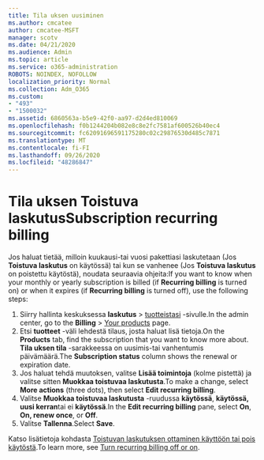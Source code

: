 ```yaml
---
title: Tila uksen uusiminen
ms.author: cmcatee
author: cmcatee-MSFT
manager: scotv
ms.date: 04/21/2020
ms.audience: Admin
ms.topic: article
ms.service: o365-administration
ROBOTS: NOINDEX, NOFOLLOW
localization_priority: Normal
ms.collection: Adm_O365
ms.custom:
- "493"
- "1500032"
ms.assetid: 6860563a-b5e9-42f0-aa97-d2d4ed810069
ms.openlocfilehash: f0b1244204b082e8c8e2fc7581af600526b40ec4
ms.sourcegitcommit: fc62091696591175280c02c29876530d485c7871
ms.translationtype: MT
ms.contentlocale: fi-FI
ms.lasthandoff: 09/26/2020
ms.locfileid: "48286847"
---
```

# <a name="subscription-recurring-billing"></a><span data-ttu-id="07da5-102">Tila uksen Toistuva laskutus</span><span class="sxs-lookup"><span data-stu-id="07da5-102">Subscription recurring billing</span></span>

<span data-ttu-id="07da5-103">Jos haluat tietää, milloin kuukausi-tai vuosi pakettiasi laskutetaan (Jos **Toistuva laskutus** on käytössä) tai kun se vanhenee (Jos **Toistuva laskutus** on poistettu käytöstä), noudata seuraavia ohjeita:</span><span class="sxs-lookup"><span data-stu-id="07da5-103">If you want to know when your monthly or yearly subscription is billed (if **Recurring billing** is turned on) or when it expires (if **Recurring billing** is turned off), use the following steps:</span></span>
  
1. <span data-ttu-id="07da5-104">Siirry hallinta keskuksessa **laskutus** \> [tuotteistasi](https://go.microsoft.com/fwlink/p/?linkid=842054) -sivulle.</span><span class="sxs-lookup"><span data-stu-id="07da5-104">In the admin center, go to the **Billing** \> [Your products](https://go.microsoft.com/fwlink/p/?linkid=842054) page.</span></span>
2. <span data-ttu-id="07da5-105">Etsi **tuotteet** -väli lehdestä tilaus, josta haluat lisä tietoja.</span><span class="sxs-lookup"><span data-stu-id="07da5-105">On the **Products** tab, find the subscription that you want to know more about.</span></span> <span data-ttu-id="07da5-106">**Tila uksen tila** -sarakkeessa on uusimis-tai vanhentumis päivämäärä.</span><span class="sxs-lookup"><span data-stu-id="07da5-106">The **Subscription status** column shows the renewal or expiration date.</span></span>
3. <span data-ttu-id="07da5-107">Jos haluat tehdä muutoksen, valitse **Lisää toimintoja** (kolme pistettä) ja valitse sitten **Muokkaa toistuvaa laskutusta**.</span><span class="sxs-lookup"><span data-stu-id="07da5-107">To make a change, select **More actions** (three dots), then select **Edit recurring billing**.</span></span>
4. <span data-ttu-id="07da5-108">Valitse **Muokkaa toistuvaa laskutusta** -ruudussa **käytössä**, **käytössä, uusi kerran**tai ei **käytössä**.</span><span class="sxs-lookup"><span data-stu-id="07da5-108">In the **Edit recurring billing** pane, select **On**, **On, renew once**, or **Off**.</span></span>
5. <span data-ttu-id="07da5-109">Valitse **Tallenna**.</span><span class="sxs-lookup"><span data-stu-id="07da5-109">Select **Save**.</span></span>

<span data-ttu-id="07da5-110">Katso lisätietoja kohdasta [Toistuvan laskutuksen ottaminen käyttöön tai pois käytöstä](https://docs.microsoft.com/microsoft-365/commerce/subscriptions/renew-your-subscription).</span><span class="sxs-lookup"><span data-stu-id="07da5-110">To learn more, see [Turn recurring billing off or on](https://docs.microsoft.com/microsoft-365/commerce/subscriptions/renew-your-subscription).</span></span>